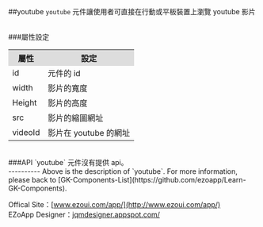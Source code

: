 ##youtube
`youtube` 元件讓使用者可直接在行動或平板裝置上瀏覽 youtube 影片  

<br/>
###屬性設定
<table>

<tr>
<th style="background:#ddd;">屬性</th>
<th style="background:#ddd;">設定</th>
</tr>

<tr>
<td>id</td>
<td>元件的 id</td>
</tr>

<tr>
<td>width</td>
<td>影片的寬度</td>
</tr>

<tr>
<td>Height</td>
<td>影片的高度</td>
</tr>

<tr>
<td>src</td>
<td>影片的縮圖網址</td>
</tr>

<tr>
<td>videoId</td>
<td>影片在 youtube 的網址</td>
</tr>

</table>

<br/>
###API
`youtube` 元件沒有提供 api。


<br/>
----------
Above is the description of `youtube`. For more information, please back to [GK-Components-List](https://github.com/ezoapp/Learn-GK-Components).

Offical Site：[www.ezoui.com/app/](http://www.ezoui.com/app/)  
EZoApp Designer：[jqmdesigner.appspot.com/](http://jqmdesigner.appspot.com/)




